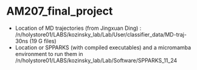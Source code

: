 # AM207_final_project

- Location of MD trajectories (from Jingxuan Ding) : /n/holystore01/LABS/kozinsky_lab/Lab/User/classifier_data/MD-traj-30ns (19 G files)
- Location or SPPARKS (with compiled executables) and a micromamba environment to run them in /n/holystore01/LABS/kozinsky_lab/Lab/Software/SPPARKS_11_24

